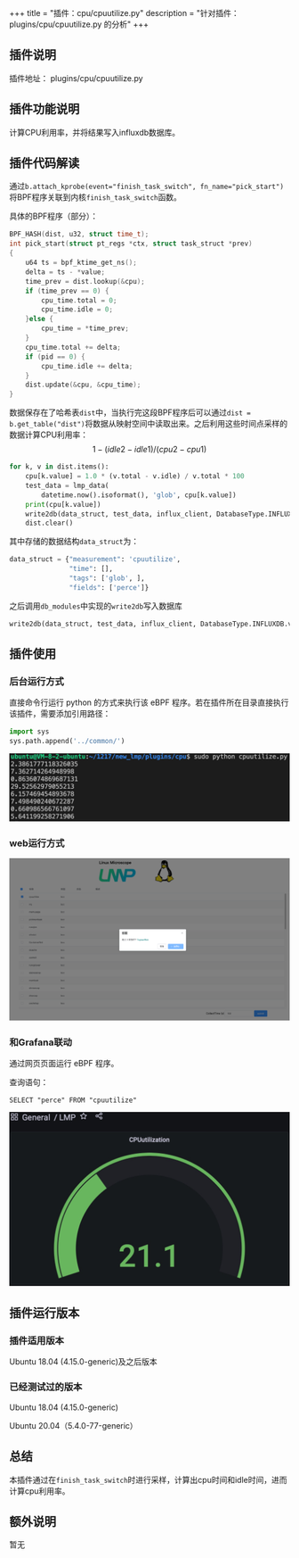 +++
title = "插件：cpu/cpuutilize.py"
description = "针对插件：plugins/cpu/cpuutilize.py 的分析"
+++

## 插件说明
插件地址： plugins/cpu/cpuutilize.py

## 插件功能说明
计算CPU利用率，并将结果写入influxdb数据库。

## 插件代码解读

通过`b.attach_kprobe(event="finish_task_switch", fn_name="pick_start")`将BPF程序关联到内核`finish_task_switch`函数。

具体的BPF程序（部分）：

```c
BPF_HASH(dist, u32, struct time_t);
int pick_start(struct pt_regs *ctx, struct task_struct *prev)
{
    u64 ts = bpf_ktime_get_ns();
    delta = ts - *value;
    time_prev = dist.lookup(&cpu);
    if (time_prev == 0) {
        cpu_time.total = 0;
        cpu_time.idle = 0;
    }else {
        cpu_time = *time_prev;
    }
    cpu_time.total += delta;
    if (pid == 0) {
        cpu_time.idle += delta;
    }
    dist.update(&cpu, &cpu_time);
}
```

数据保存在了哈希表`dist`中，当执行完这段BPF程序后可以通过`dist = b.get_table("dist")`将数据从映射空间中读取出来。之后利用这些时间点采样的数据计算CPU利用率：
$$
1-(idle2-idle1)/(cpu2-cpu1)
$$

```python
for k, v in dist.items():
    cpu[k.value] = 1.0 * (v.total - v.idle) / v.total * 100
    test_data = lmp_data(
        datetime.now().isoformat(), 'glob', cpu[k.value])
    print(cpu[k.value])
    write2db(data_struct, test_data, influx_client, DatabaseType.INFLUXDB.value)
    dist.clear()
```

其中存储的数据结构`data_struct`为：

```python
data_struct = {"measurement": 'cpuutilize',
               "time": [],
               "tags": ['glob', ],
               "fields": ['perce']}
```

之后调用`db_modules`中实现的`write2db`写入数据库

```python
write2db(data_struct, test_data, influx_client, DatabaseType.INFLUXDB.value)
```

## 插件使用

### 后台运行方式
直接命令行运行 python 的方式来执行该 eBPF 程序。若在插件所在目录直接执行该插件，需要添加引用路径：

```python
import sys
sys.path.append('../common/')
```

![image-20211229224046062](images/python.png)

### web运行方式

![image-20211231122234057](images/web.png)

### 和Grafana联动

通过网页页面运行 eBPF 程序。

查询语句：

```
SELECT "perce" FROM "cpuutilize" 
```

![image-20211229224121966](images/grafana.png)

## 插件运行版本
### 插件适用版本
Ubuntu 18.04 (4.15.0-generic)及之后版本
### 已经测试过的版本

Ubuntu 18.04 (4.15.0-generic)

Ubuntu 20.04（5.4.0-77-generic）

## 总结

本插件通过在`finish_task_switch`时进行采样，计算出cpu时间和idle时间，进而计算cpu利用率。

## 额外说明

暂无
